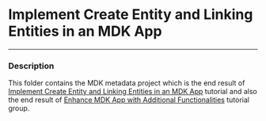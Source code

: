 # Implement Create Entity and Linking Entities in an MDK App

***
### Description

This folder contains the MDK metadata project which is the end result of [Implement Create Entity and Linking Entities in an MDK App](https://developers.sap.com/tutorials/cp-mobile-dev-kit-link-entity.html) tutorial and also the end result of [Enhance MDK App with Additional Functionalities](https://developers.sap.com/group.mobile-dev-kit-enhance.html) tutorial group.